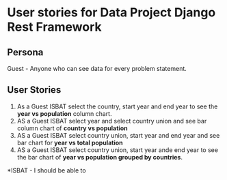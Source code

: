 # User stories for Data Project Django Rest Framework

## Persona
Guest - Anyone who can see data for every problem statement.

## User Stories

1. As a Guest ISBAT select the country, start year and end year to see the **year vs population** column chart.
2. AS a Guest ISBAT select year and select country union and see bar column chart of **country vs population**
3. AS a Guest ISBAT select country union, start year and end year and see bar chart for **year vs total population**
4. AS a Guest ISBAT select country union, start year ande end year to see the bar chart of **year vs population grouped by countries**.

*ISBAT - I should be able to